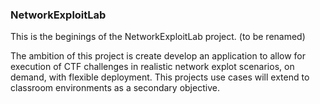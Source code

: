### NetworkExploitLab

This is the beginings of the NetworkExploitLab project. (to be renamed) 

The ambition of this project is create develop an application to allow for execution of CTF challenges in realistic network explot scenarios, on demand, with flexible deployment. This projects use cases will extend to classroom environments as a secondary objective.
